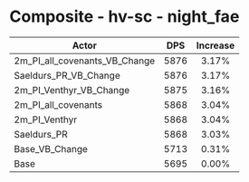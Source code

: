 # Composite - hv-sc - night_fae
| Actor | DPS | Increase |
|---|:---:|:---:|
|2m_PI_all_covenants_VB_Change|5876|3.17%|
|Saeldurs_PR_VB_Change|5876|3.17%|
|2m_PI_Venthyr_VB_Change|5875|3.16%|
|2m_PI_all_covenants|5868|3.04%|
|2m_PI_Venthyr|5868|3.04%|
|Saeldurs_PR|5868|3.03%|
|Base_VB_Change|5713|0.31%|
|Base|5695|0.00%|
